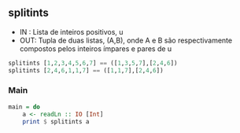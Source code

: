 ## splitints

- IN : Lista de inteiros positivos, u
- OUT: Tupla de duas listas, (A,B), onde A e B são respectivamente compostos pelos inteiros ímpares e pares de u
```hs
splitints [1,2,3,4,5,6,7] == ([1,3,5,7],[2,4,6])
splitints [2,4,6,1,1,7] == ([1,1,7],[2,4,6])
```


<!--MAIN_BEGIN-->
### Main
```hs
main = do
    a <- readLn :: IO [Int]
    print $ splitints a

```
<!--MAIN_END-->